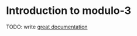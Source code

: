 # Introduction to modulo-3

TODO: write [great documentation](http://jacobian.org/writing/what-to-write/)
